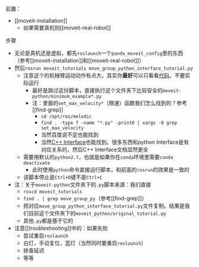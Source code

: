 前置：
- [[moveit-installation]]
  - 如果需要真机则[[moveit-real-robot]]

步骤
- 无论是真机还是虚拟，都先`roslaunch`一个`panda_moveit_config`里的东西（参考[[moveit-installation]]和[[moveit-real-robot]]）
- 然后`rosrun moveit_tutorials move_group_python_interface_tutorial.py`
  - 注意这个的机械臂运动动作有点大，其实你**最好**可以只看看[代码](https://github.com/ros-planning/moveit_tutorials/blob/melodic-devel/doc/move_group_python_interface/scripts/move_group_python_interface_tutorial.py)，不要实际运行
    - 最好是跳过这份脚本，直接执行这个文件夹下比较安全的`moveit-python/minimum_example*.py`
    - 注：里面的`set_max_velocity*`（限速）函数我们怎么找到的？参考[[find-grep]]
      - `cd /opt/ros/melodic`
      - `find . -type f -name "*.py" -print0 | xargs -0 grep set_max_velocity`
      - 当然百度说不定也能找到
      - 当然[C++ Interface](https://docs.ros.org/en/melodic/api/moveit_tutorials/html/doc/move_group_interface/move_group_interface_tutorial.html)也能找到。很多东西和python Interface是有对应关系的，然后C++ Interface文档显然更全
  - 需要用默认的`python2.7`，也就是如果你在`conda`环境里需要`conda deactivate`
    - 此时使用`python`命令直接运行脚本，和前面的`rosrun`的效果是一致的
  - 该脚本停止是`Ctrl+D`键不是`Ctrl+C`
- 注：关于`moveit-python`文件夹下的`.py`脚本来源：我们直接
  - `roscd moveit_tutorials`
  - `find . | grep move_group_py`（参考[[find-grep]]）
  - 把对应`move_group_python_interface_tutorial.py`文件复制。结果是我们目前这个文件夹下的`moveit_python/original_tutorial.py`
  - 其他`.py`都是基于它的
- 注意[[troubleshooting]]中的：如果失败
  - 尝试重启`roslaunch`
  - 白灯，手动复位，蓝灯（当然同时要重启`roslaunch`）
  - 排查延迟
  - 等等